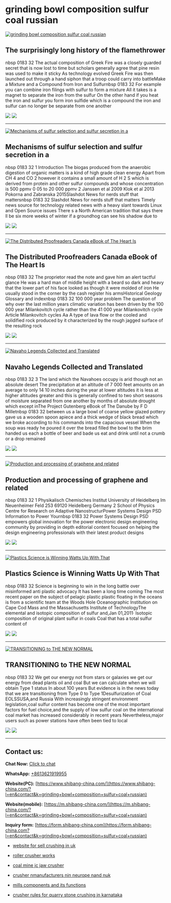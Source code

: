 # grinding bowl composition sulfur coal russian

<a href="https://swt.shibang-china.com/?l=en&img&k=grinding+bowl+composition+sulfur+coal+russian" target="_blank">![grinding bowl composition sulfur coal russian](http://static.shibang-china.com/all-800x300/423.jpg)</a>

## The surprisingly long history of the flamethrower
nbsp 0183 32 The actual composition of Greek Fire was a closely guarded secret that is now lost to time but scholars generally agree that pine resin was used to make it sticky As technology evolved Greek Fire was then launched out through a hand siphon that a troop could carry into battleMake a Mixture and a Compound from Iron and Sulfurnbsp 0183 32 For example you can combine iron filings with sulfur to form a mixture All it takes is a magnet to separate the iron from the sulfur On the other hand if you heat the iron and sulfur you form iron sulfide which is a compound the iron and sulfur can no longer be separate from one another


<a href="https://whatsapp.shibangsoft.com/WhatsApp.php" target="_blank" title="WhatsApp">![](http://static.shibang-china.com/icon/whatsapp.png)</a> <a href="https://swt.shibang-china.com/?l=en&icon&k=grinding+bowl+composition+sulfur+coal+russian" target="_blank">![](http://static.shibang-china.com/icon/chat-en.png)</a>

---

<a href="https://swt.shibang-china.com/?l=en&img&k=grinding+bowl+composition+sulfur+coal+russian" target="_blank">![Mechanisms of sulfur selection and sulfur secretion in a](http://static.shibang-china.com/all-800x300/954.jpg)</a>

## Mechanisms of sulfur selection and sulfur secretion in a
nbsp 0183 32 1 Introduction The biogas produced from the anaerobic digestion of organic matters is a kind of high grade clean energy Apart from CH 4 and CO 2 however it contains a small amount of H 2 S which is derived from protein and other sulfur compounds and whose concentration is 500 ppmv 0 05 to 20 000 ppmv 2 Janssen et al 2009 Klok et al 2013 Pokorna and Zabranska 2015Slashdot News for nerds stuff that mattersnbsp 0183 32 Slashdot News for nerds stuff that matters Timely news source for technology related news with a heavy slant towards Linux and Open Source issues There s a North American tradition that says there ll be six more weeks of winter if a groundhog can see his shadow due to


<a href="https://whatsapp.shibangsoft.com/WhatsApp.php" target="_blank" title="WhatsApp">![](http://static.shibang-china.com/icon/whatsapp.png)</a> <a href="https://swt.shibang-china.com/?l=en&icon&k=grinding+bowl+composition+sulfur+coal+russian" target="_blank">![](http://static.shibang-china.com/icon/chat-en.png)</a>

---

<a href="https://swt.shibang-china.com/?l=en&img&k=grinding+bowl+composition+sulfur+coal+russian" target="_blank">![The Distributed Proofreaders Canada eBook of The Heart Is](http://static.shibang-china.com/all-800x300/586.jpg)</a>

## The Distributed Proofreaders Canada eBook of The Heart Is
nbsp 0183 32 The proprietor read the note and gave him an alert tactful glance He was a hard man of middle height with a beard so dark and heavy that the lower part of his face looked as though it were molded of iron He usually stood in the corner by the cash register his armsHistorical Geology Glossary and indexnbsp 0183 32 100 000 year problem The question of why over the last million years climatic variation has been driven by the 100 000 year Milankovitch cycle rather than the 41 000 year Milankovitch cycle Article Milankovitch cycles Aa A type of lava flow or the cooled and solidified rock produced by it characterized by the rough jagged surface of the resulting rock


<a href="https://whatsapp.shibangsoft.com/WhatsApp.php" target="_blank" title="WhatsApp">![](http://static.shibang-china.com/icon/whatsapp.png)</a> <a href="https://swt.shibang-china.com/?l=en&icon&k=grinding+bowl+composition+sulfur+coal+russian" target="_blank">![](http://static.shibang-china.com/icon/chat-en.png)</a>

---

<a href="https://swt.shibang-china.com/?l=en&img&k=grinding+bowl+composition+sulfur+coal+russian" target="_blank">![Navaho Legends Collected and Translated](http://static.shibang-china.com/all-800x300/571.jpg)</a>

## Navaho Legends Collected and Translated
nbsp 0183 32 3 The land which the Navahoes occupy is arid though not an absolute desert The precipitation at an altitude of 7 000 feet amounts on an average to only 14 10 inches during the year at lower altitudes it is less at higher altitudes greater and this is generally confined to two short seasons of moisture separated from one another by months of absolute drought which except inThe Project Gutenberg eBook of The Danube by F D Milletnbsp 0183 32 between us a large bowl of coarse yellow glazed pottery gave us a wooden spoon apiece and a thick wedge of black bread which we broke according to his commands into the capacious vessel When the soup was ready he poured it over the bread filled the bowl to the brim handed us each a bottle of beer and bade us eat and drink until not a crumb or a drop remained


<a href="https://whatsapp.shibangsoft.com/WhatsApp.php" target="_blank" title="WhatsApp">![](http://static.shibang-china.com/icon/whatsapp.png)</a> <a href="https://swt.shibang-china.com/?l=en&icon&k=grinding+bowl+composition+sulfur+coal+russian" target="_blank">![](http://static.shibang-china.com/icon/chat-en.png)</a>

---

<a href="https://swt.shibang-china.com/?l=en&img&k=grinding+bowl+composition+sulfur+coal+russian" target="_blank">![Production and processing of graphene and related](http://static.shibang-china.com/all-800x300/539.jpg)</a>

## Production and processing of graphene and related
nbsp 0183 32 1 Physikalisch Chemisches Institut University of Heidelberg Im Neuenheimer Feld 253 69120 Heidelberg Germany 2 School of Physics Centre for Research on Adaptive NanostructurPower Systems Design PSD Information to Power Yournbsp 0183 32 Power Systems Design PSD empowers global innovation for the power electronic design engineering community by providing in depth editorial content focused on helping the design engineering professionals with their latest product designs


<a href="https://whatsapp.shibangsoft.com/WhatsApp.php" target="_blank" title="WhatsApp">![](http://static.shibang-china.com/icon/whatsapp.png)</a> <a href="https://swt.shibang-china.com/?l=en&icon&k=grinding+bowl+composition+sulfur+coal+russian" target="_blank">![](http://static.shibang-china.com/icon/chat-en.png)</a>

---

<a href="https://swt.shibang-china.com/?l=en&img&k=grinding+bowl+composition+sulfur+coal+russian" target="_blank">![Plastics Science is Winning Watts Up With That](http://static.shibang-china.com/all-800x300/387.jpg)</a>

## Plastics Science is Winning Watts Up With That
nbsp 0183 32 Science is beginning to win in the long battle over misinformed anti plastic advocacy It has been a long time coming The most recent paper on the subject of pelagic plastic plastic floating in the oceans is from a scientific team at the Woods Hole Oceanographic Institution on Cape Cod Mass and the Massachusetts Institute of TechnologyThe elemental and isotopic composition of sulfur and,Jan 01,2011&#0183;&#32;Isotopic composition of original plant sulfur in coals Coal that has a total sulfur content of


<a href="https://whatsapp.shibangsoft.com/WhatsApp.php" target="_blank" title="WhatsApp">![](http://static.shibang-china.com/icon/whatsapp.png)</a> <a href="https://swt.shibang-china.com/?l=en&icon&k=grinding+bowl+composition+sulfur+coal+russian" target="_blank">![](http://static.shibang-china.com/icon/chat-en.png)</a>

---

<a href="https://swt.shibang-china.com/?l=en&img&k=grinding+bowl+composition+sulfur+coal+russian" target="_blank">![TRANSITIONING to THE NEW NORMAL](http://static.shibang-china.com/all-800x300/880.jpg)</a>

## TRANSITIONING to THE NEW NORMAL
nbsp 0183 32 We get our energy not from stars or galaxies we get our energy from dead plants oil and coal But we can calculate when we will obtain Type 1 status In about 100 years But evidence is in the news today that we are transitioning from Type 0 to Type 1Desulfurization of Coal EOLSSUSA,and Russia With increasingly stringent environment legislation,coal sulfur content has become one of the most important factors for fuel choice,and the supply of low sulfur coal on the international coal market has increased considerably in recent years Nevertheless,major users such as power stations have often been tied to local


<a href="https://whatsapp.shibangsoft.com/WhatsApp.php" target="_blank" title="WhatsApp">![](http://static.shibang-china.com/icon/whatsapp.png)</a> <a href="https://swt.shibang-china.com/?l=en&icon&k=grinding+bowl+composition+sulfur+coal+russian" target="_blank">![](http://static.shibang-china.com/icon/chat-en.png)</a>

---
## Contact us:

**Chat Now:** [Click to chat](https://swt.shibang-china.com?l=en&contact&k=grinding+bowl+composition+sulfur+coal+russian)

**WhatsApp:**  [+8613621919955](https://whatsapp.shibangsoft.com/WhatsApp.php)

**Website(PC):** [https://www.shibang-china.com/](https://www.shibang-china.com/?l=en&contact&k=grinding+bowl+composition+sulfur+coal+russian)

**Website(mobile):** [https://m.shibang-china.com/](https://m.shibang-china.com/?l=en&contact&k=grinding+bowl+composition+sulfur+coal+russian)

**Inquiry form:** [https://form.shibang-china.com](https://form.shibang-china.com?l=en&contact&k=grinding+bowl+composition+sulfur+coal+russian)

* [website for sell crushing in uk](../168/website%20for%20sell%20crushing%20in%20uk.md)

* [roller crusher works](../170/roller%20crusher%20works.md)

* [coal mine jc jaw crusher](../166/coal%20mine%20jc%20jaw%20crusher.md)

* [crusher nmanufacturers nin neurope nand nuk](../168/crusher%20nmanufacturers%20nin%20neurope%20nand%20nuk.md)

* [mills components and its functions](../164/mills%20components%20and%20its%20functions.md)

* [crusher rules for quarry stone crushing in karnataka](../167/crusher%20rules%20for%20quarry%20stone%20crushing%20in%20karnataka.md)